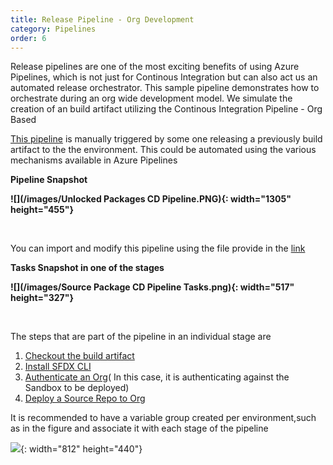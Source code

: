 ```yaml
---
title: Release Pipeline - Org Development
category: Pipelines
order: 6
---
```


Release pipelines are one of the most exciting benefits of using Azure Pipelines, which is not just for Continous Integration but can also act us an automated release orchestrator. This sample pipeline demonstrates how to orchestrate during an org wide development model. We simulate the creation of an build artifact utilizing the Continous Integration Pipeline - Org Based

[This pipeline](https://raw.githubusercontent.com/azlamsalam/sfpowerscripts/release/SamplePipelines/sfpowerscripts-sample-pipelines/ReleaseDefinitions/Org%20%20Deployment%20Pipeline%20using%20sfpowerscripts.json) is manually triggered by some one releasing a previously build artifact to the the environment. This could be automated using the various mechanisms available in Azure Pipelines

**Pipeline Snapshot**

**![](/images/Unlocked Packages CD Pipeline.PNG){: width="1305" height="455"}**

&nbsp;

You can import and modify this pipeline using the file provide in the [link](https://raw.githubusercontent.com/azlamsalam/sfpowerscripts/release/SamplePipelines/sfpowerscripts-sample-pipelines/ReleaseDefinitions/Source%20Package%20Deployment%20Pipeline%20using%20sfpowerscripts.json)

**Tasks Snapshot in one of the stages**

**![](/images/Source Package CD Pipeline Tasks.png){: width="517" height="327"}**

&nbsp;

The steps that are part of the pipeline in an individual stage are

1. [Checkout the build artifact](/Tasks/Deployment-Tasks/Checkout%20a%20build%20artifact/)
2. [Install SFDX CLI](/Tasks/Common-Utility-Tasks/Install%20SFDX%20CLI/)
3. [Authenticate an Org](/Tasks/Common-Utility-Tasks/Authenticate%20an%20Org/)( In this case, it is authenticating against the Sandbox to be deployed)
4. [Deploy a&nbsp;Source Repo to Org](/Tasks/Deployment-Tasks/Deploy%20Source%20to%20Org/)

It is recommended to have a variable group created per environment,such as in the figure and associate it with each stage of the pipeline

![](/images/variable_group_for_envs.png){: width="812" height="440"}